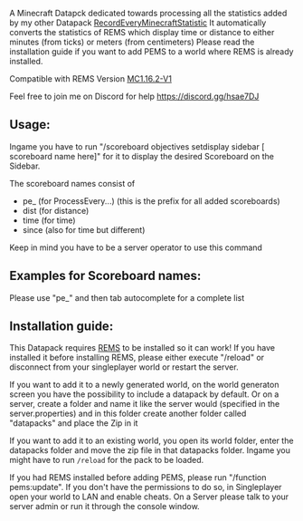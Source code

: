 A Minecraft Datapck dedicated towards processing all the statistics added by my other Datapack [RecordEveryMinecraftStatistic](https://github.com/Wxrlds/RecordEveryMinecraftStatistic)
It automatically converts the statistics of REMS which display time or distance to either minutes (from ticks) or meters (from centimeters)
Please read the installation guide if you want to add PEMS to a world where REMS is already installed.

Compatible with REMS Version [MC1.16.2-V1](https://github.com/Wxrlds/RecordEveryMinecraftStatistic/releases/tag/MC1.16.2-V1)

Feel free to join me on Discord for help https://discord.gg/hsae7DJ

## Usage:

Ingame you have to run "/scoreboard objectives setdisplay sidebar [​scoreboard name here]" for it to display the desired Scoreboard on the Sidebar.

The scoreboard names consist of

- pe_ (for ProcessEvery...) (this is the prefix for all added scoreboards)
- dist (for distance)
- time (for time)
- since (also for time but different)


Keep in mind you have to be a server operator to use this command

## Examples for Scoreboard names:

Please use "pe_" and then tab autocomplete for a complete list

## Installation guide:

This Datapack requires [REMS](https://github.com/Wxrlds/RecordEveryMinecraftStatistic) to be installed so it can work! If you have installed it before installing REMS, please either execute "/reload" or disconnect from your singleplayer world or restart the server.

If you want to add it to a newly generated world, on the world generaton screen you have the possibility to include a datapack by default.
Or on a server, create a folder and name it like the server would (specified in the server.properties) and in this folder create another folder called "datapacks" and place the Zip in it

If you want to add it to an existing world, you open its world folder, enter the datapacks folder and move the zip file in that datapacks folder. Ingame you might have to run ``/reload`` for the pack to be loaded.

If you had REMS installed before adding PEMS, please run "/function pems:update". If you don't have the permissions to do so, in Singleplayer open your world to LAN and enable cheats. On a Server please talk to your server admin or run it through the console window.